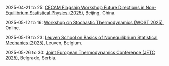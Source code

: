 2025-04-21 to 25: [CECAM Flagship Workshop Future Directions in Non-Equilibrium Statistical Physics (2025)](https://cecam.org/workshop-details/future-directions-in-non-equilibrium-statistical-physics-1395 "This workshop explores non-equilibrium statistical physics, covering stochastic thermodynamics, fluctuation theorems, and active matter. Topics include nonequilibrium phase transitions, applications in biophysics and soft matter, emphasizing theoretical and computational advances in complex systems."), Beijing, China.

2025-05-12 to 16: [Workshop on Stochastic Thermodynamics (WOST 2025)](https://wostmeeting.org "WOST 2025 focuses on stochastic thermodynamics, covering fluctuation theorems, entropy production, and nonequilibrium work relations. Topics include applications in biophysics, molecular motors, and active matter, emphasizing probabilistic frameworks for understanding thermodynamic processes at small scales."), Online.

2025-05-19 to 23: [Leuven School on Basics of Nonequilibrium Statistical Mechanics (2025)](https://indico.fys.kuleuven.be/event/106/ "This school explores nonequilibrium statistical mechanics, covering stochastic thermodynamics, fluctuation relations, and entropy production. Topics include applications in biophysics, active matter, and complex systems, emphasizing foundational probabilistic models for nonequilibrium phenomena."), Leuven, Belgium.

2025-05-26 to 30: [Joint European Thermodynamics Conference (JETC 2025)](https://mi.sanu.ac.rs/JETC2025 "JETC 2025 explores thermodynamics, focusing on statistical mechanics, nonequilibrium processes, and stochastic thermodynamics. Topics include entropy production, fluctuation theorems, and applications in biophysics and nanotechnology, emphasizing probabilistic approaches to thermodynamic systems."), Belgrade, Serbia.


